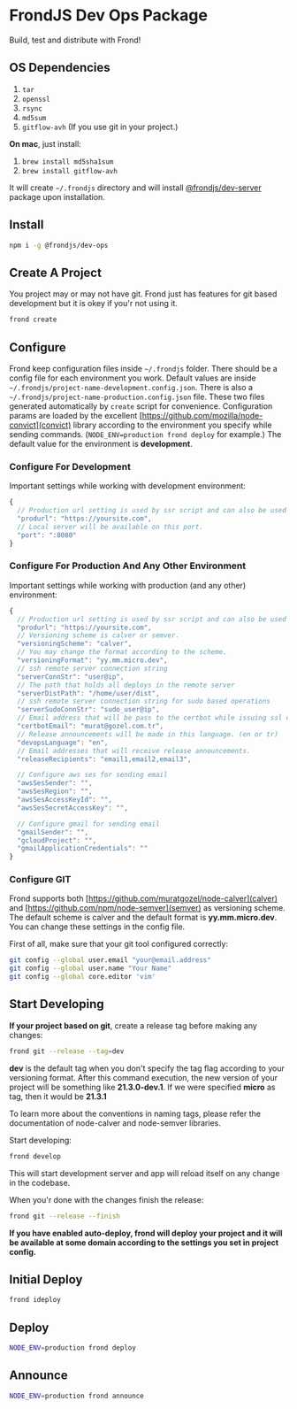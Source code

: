 # FrondJS Dev Ops Package
Build, test and distribute with Frond!

## OS Dependencies
1. `tar`
2. `openssl`
3. `rsync`
4. `md5sum`
5. `gitflow-avh` (If you use git in your project.)

**On mac**, just install:
1. `brew install md5sha1sum`
2. `brew install gitflow-avh`

It will create `~/.frondjs` directory and will install [@frondjs/dev-server](https://github.com/frondjs/dev-server) package upon installation.

## Install
```sh
npm i -g @frondjs/dev-ops
```

## Create A Project
You project may or may not have git. Frond just has features for git based development but it is okey if you'r not using it.
```sh
frond create
```

## Configure
Frond keep configuration files inside `~/.frondjs` folder. There should be a config file for each environment you work. Default values are inside `~/.frondjs/project-name-development.config.json`. There is also a `~/.frondjs/project-name-production.config.json` file. These two files generated automatically by `create` script for convenience. Configuration params are loaded by the excellent [https://github.com/mozilla/node-convict](convict) library according to the environment you specify while sending commands. (`NODE_ENV=production frond deploy` for example.) The default value for the environment is **development**.

### Configure For Development
Important settings while working with development environment:
```js
{
  // Production url setting is used by ssr script and can also be used inside the app config.
  "produrl": "https://yoursite.com",
  // Local server will be available on this port.
  "port": ":8080"
}
```

### Configure For Production And Any Other Environment
Important settings while working with production (and any other) environment:
```js
{
  // Production url setting is used by ssr script and can also be used inside the app config.
  "produrl": "https://yoursite.com",
  // Versioning scheme is calver or semver.
  "versioningScheme": "calver",
  // You may change the format according to the scheme.
  "versioningFormat": "yy.mm.micro.dev",
  // ssh remote server connection string
  "serverConnStr": "user@ip",
  // The path that holds all deploys in the remote server
  "serverDistPath": "/home/user/dist",
  // ssh remote server connection string for sudo based operations
  "serverSudoConnStr": "sudo_user@ip",
  // Email address that will be pass to the certbot while issuing ssl certs.
  "certbotEmail": "murat@gozel.com.tr",
  // Release announcements will be made in this language. (en or tr)
  "devopsLanguage": "en",
  // Email addresses that will receive release announcements.
  "releaseRecipients": "email1,email2,email3",

  // Configure aws ses for sending email
  "awsSesSender": "",
  "awsSesRegion": "",
  "awsSesAccessKeyId": "",
  "awsSesSecretAccessKey": "",

  // Configure gmail for sending email
  "gmailSender": "",
  "gcloudProject": "",
  "gmailApplicationCredentials": ""
}
```

### Configure GIT
Frond supports both [https://github.com/muratgozel/node-calver](calver) and [https://github.com/npm/node-semver](semver) as versioning scheme. The default scheme
is calver and the default format is **yy.mm.micro.dev**. You can change these settings in the config file.

First of all, make sure that your git tool configured correctly:
```sh
git config --global user.email "your@email.address"
git config --global user.name "Your Name"
git config --global core.editor 'vim'
```

## Start Developing
**If your project based on git**, create a release tag before making any changes:
```sh
frond git --release --tag=dev
```
**dev** is the default tag when you don't specify the tag flag according to your versioning format. After this command execution, the new version of your project will be something like **21.3.0-dev.1**. If we were specified **micro** as tag, then it would be **21.3.1**

To learn more about the conventions in naming tags, please refer the documentation of node-calver and node-semver libraries.

Start developing:
```sh
frond develop
```
This will start development server and app will reload itself on any change in the codebase.

When you'r done with the changes finish the release:
```sh
frond git --release --finish
```

**If you have enabled auto-deploy, frond will deploy your project and it will be available at some domain according to the settings you set in project config.**

## Initial Deploy
```sh
frond ideploy
```

## Deploy
```sh
NODE_ENV=production frond deploy
```

## Announce
```sh
NODE_ENV=production frond announce
```
